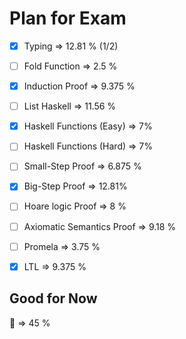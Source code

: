 # Plan for Exam

- [x] Typing => 12.81 % (1/2)
- [ ] Fold Function => 2.5 %
- [x] Induction Proof => 9.375 %
- [ ] List Haskell => 11.56 %
- [x] Haskell Functions (Easy) => 7%
- [ ] Haskell Functions (Hard) => 7%
- [ ] Small-Step Proof  => 6.875 %
- [x] Big-Step Proof => 12.81%
- [ ] Hoare logic Proof => 8 %
- [ ] Axiomatic Semantics Proof => 9.18 %
- [ ] Promela => 3.75 %
- [x] LTL => 9.375 %







## Good for Now

:large_blue_circle: =>  45 %






